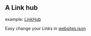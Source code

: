 ## A Link hub 
example: [LinkHub](https://link.zhoie.com)

 Easy change your Links in [websites.json](./src/pages/api/websites.json)
